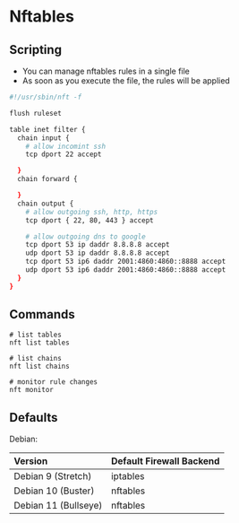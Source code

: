 # Nftables

## Scripting

* You can manage nftables rules in a single file
* As soon as you execute the file, the rules will be applied

```bash
#!/usr/sbin/nft -f

flush ruleset

table inet filter {
  chain input {
    # allow incomint ssh
    tcp dport 22 accept

  }
  chain forward {

  }
  chain output {
    # allow outgoing ssh, http, https
    tcp dport { 22, 80, 443 } accept

    # allow outgoing dns to google
    tcp dport 53 ip daddr 8.8.8.8 accept
    udp dport 53 ip daddr 8.8.8.8 accept
    tcp dport 53 ip6 daddr 2001:4860:4860::8888 accept
    udp dport 53 ip6 daddr 2001:4860:4860::8888 accept
  }
}
```

## Commands

```shell
# list tables
nft list tables

# list chains
nft list chains

# monitor rule changes
nft monitor
```

## Defaults

Debian:

| Version              | Default Firewall Backend |
| :------------------- | :----------------------- |
| Debian  9 (Stretch)  | iptables
| Debian 10 (Buster)   | nftables
| Debian 11 (Bullseye) | nftables
